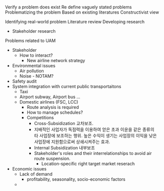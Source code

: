 Verify a problem does exist
Re define vaguely stated problems
Problematizing the problem
	Based on existing literatures
	Constructivist view

Identifying real-world problem
Literature review
Developing research 

- Stakeholder research 


Problems related to UAM
* Stakeholder 
	* How to interact?
		* New airline network strategy
* Environmental issues
	* Air pollution
	* Noise - NOTAM?
* Safety audit 
* System integration with current public transportaitons
	* Taxi
	* Airport subway, Airport bus ... 
	* Domestic airlines (FSC, LCC)
		* Route analysis is required
		* How to manage schedules?
		* Competitions
			* Cross-Subsidization 교차보조. 
			* 지배적인 사업자가 독점력을 이용하여 얻은 초과 이윤을 같은 종류의 타 사업장에 보조하는 행위. 높은 수익이 생기는 사업장의 이익을 낮은 사업장에 지원함으로써 상쇄시켜주는 효과. 
			* Internal Subsidization 내부보조
			* Stakeholder's roles and their interrelationships to avoid air route suspension. 
				* Location-specific right target market reserach 
* Economic issues
	* Lack of demand
		* profitability, seasonality, socio-economic factors 
	* 
